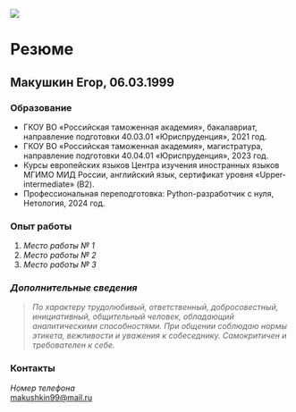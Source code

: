 ![](https://lespetitesannoncesdemarine.files.wordpress.com/2015/12/cv-test-70x70.jpg)

# Резюме 

## **Макушкин** **Егор,** **06.03.1999**

### Образование

- ГКОУ ВО «Российская таможенная академия», бакалавриат, направление подготовки 40.03.01 «Юриспруденция», 2021 год.
- ГКОУ ВО «Российская таможенная академия», магистратура, направление подготовки 40.04.01 «Юриспруденция», 2023 год.
- Курсы европейских языков Центра изучения иностранных языков МГИМО МИД России, английский язык, сертификат уровня «Upper-intermediate» (В2).
- Профессиональная переподготовка: Python-разработчик с нуля, Нетология, 2024 год.

### Опыт работы

1. _Место работы № 1_
2. _Место работы № 2_
3. _Место работы № 3_

### _Дополнительные сведения_

>_По характеру трудолюбивый, ответственный, добросовестный, инициативный, общительный человек, обладающий аналитическими способностями. При общении соблюдаю нормы этикета, вежливости и уважения к собеседнику. Самокритичен и требователен к себе._

### Контакты

_Номер телефона_  
<makushkin99@mail.ru>




